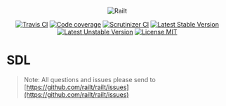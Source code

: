 <p align="center">
    <img src="https://railt.org/img/logo-dark.svg" alt="Railt" />
</p>

<p align="center">
    <a href="https://travis-ci.org/railt/sdl"><img src="https://travis-ci.org/railt/sdl.svg?branch=master" alt="Travis CI" /></a>
    <a href="https://scrutinizer-ci.com/g/railt/sdl/?branch=master"><img src="https://scrutinizer-ci.com/g/railt/sdl/badges/coverage.png?b=master" alt="Code coverage" /></a>
    <a href="https://scrutinizer-ci.com/g/railt/sdl/?branch=master"><img src="https://scrutinizer-ci.com/g/railt/sdl/badges/quality-score.png?b=master" alt="Scrutinizer CI" /></a>
    <a href="https://packagist.org/packages/railt/sdl"><img src="https://poser.pugx.org/railt/sdl/version" alt="Latest Stable Version"></a>
    <a href="https://packagist.org/packages/railt/sdl"><img src="https://poser.pugx.org/railt/sdl/v/unstable" alt="Latest Unstable Version"></a>
    <a href="https://raw.githubusercontent.com/railt/sdl/master/LICENSE.md"><img src="https://poser.pugx.org/railt/sdl/license" alt="License MIT"></a>
</p>

# SDL

> Note: All questions and issues please send 
to [https://github.com/railt/railt/issues](https://github.com/railt/railt/issues)


